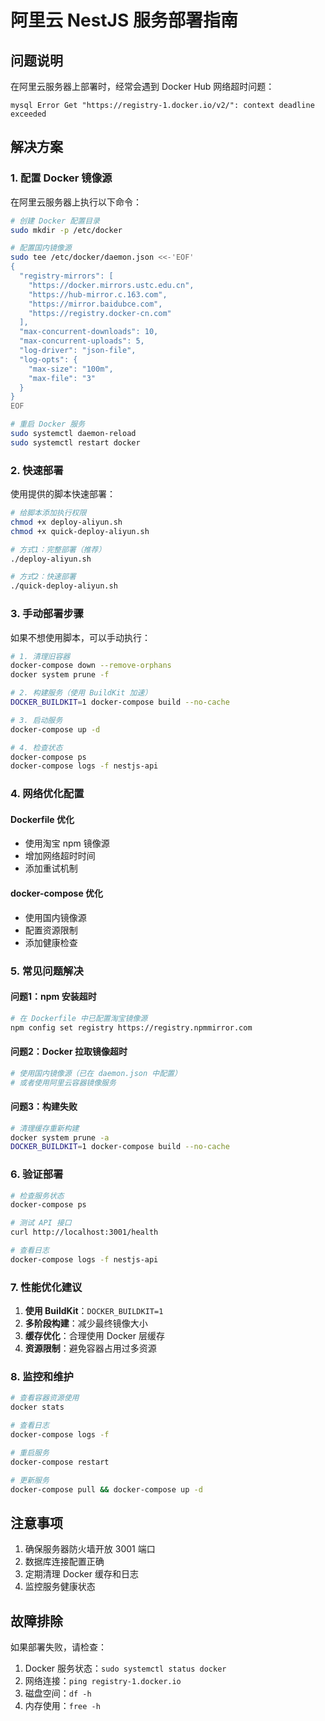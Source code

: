 # 阿里云 NestJS 服务部署指南

## 问题说明
在阿里云服务器上部署时，经常会遇到 Docker Hub 网络超时问题：
```
mysql Error Get "https://registry-1.docker.io/v2/": context deadline exceeded
```

## 解决方案

### 1. 配置 Docker 镜像源
在阿里云服务器上执行以下命令：

```bash
# 创建 Docker 配置目录
sudo mkdir -p /etc/docker

# 配置国内镜像源
sudo tee /etc/docker/daemon.json <<-'EOF'
{
  "registry-mirrors": [
    "https://docker.mirrors.ustc.edu.cn",
    "https://hub-mirror.c.163.com",
    "https://mirror.baidubce.com",
    "https://registry.docker-cn.com"
  ],
  "max-concurrent-downloads": 10,
  "max-concurrent-uploads": 5,
  "log-driver": "json-file",
  "log-opts": {
    "max-size": "100m",
    "max-file": "3"
  }
}
EOF

# 重启 Docker 服务
sudo systemctl daemon-reload
sudo systemctl restart docker
```

### 2. 快速部署
使用提供的脚本快速部署：

```bash
# 给脚本添加执行权限
chmod +x deploy-aliyun.sh
chmod +x quick-deploy-aliyun.sh

# 方式1：完整部署（推荐）
./deploy-aliyun.sh

# 方式2：快速部署
./quick-deploy-aliyun.sh
```

### 3. 手动部署步骤

如果不想使用脚本，可以手动执行：

```bash
# 1. 清理旧容器
docker-compose down --remove-orphans
docker system prune -f

# 2. 构建服务（使用 BuildKit 加速）
DOCKER_BUILDKIT=1 docker-compose build --no-cache

# 3. 启动服务
docker-compose up -d

# 4. 检查状态
docker-compose ps
docker-compose logs -f nestjs-api
```

### 4. 网络优化配置

#### Dockerfile 优化
- 使用淘宝 npm 镜像源
- 增加网络超时时间
- 添加重试机制

#### docker-compose 优化
- 使用国内镜像源
- 配置资源限制
- 添加健康检查

### 5. 常见问题解决

#### 问题1：npm 安装超时
```bash
# 在 Dockerfile 中已配置淘宝镜像源
npm config set registry https://registry.npmmirror.com
```

#### 问题2：Docker 拉取镜像超时
```bash
# 使用国内镜像源（已在 daemon.json 中配置）
# 或者使用阿里云容器镜像服务
```

#### 问题3：构建失败
```bash
# 清理缓存重新构建
docker system prune -a
DOCKER_BUILDKIT=1 docker-compose build --no-cache
```

### 6. 验证部署

```bash
# 检查服务状态
docker-compose ps

# 测试 API 接口
curl http://localhost:3001/health

# 查看日志
docker-compose logs -f nestjs-api
```

### 7. 性能优化建议

1. **使用 BuildKit**：`DOCKER_BUILDKIT=1`
2. **多阶段构建**：减少最终镜像大小
3. **缓存优化**：合理使用 Docker 层缓存
4. **资源限制**：避免容器占用过多资源

### 8. 监控和维护

```bash
# 查看容器资源使用
docker stats

# 查看日志
docker-compose logs -f

# 重启服务
docker-compose restart

# 更新服务
docker-compose pull && docker-compose up -d
```

## 注意事项

1. 确保服务器防火墙开放 3001 端口
2. 数据库连接配置正确
3. 定期清理 Docker 缓存和日志
4. 监控服务健康状态

## 故障排除

如果部署失败，请检查：
1. Docker 服务状态：`sudo systemctl status docker`
2. 网络连接：`ping registry-1.docker.io`
3. 磁盘空间：`df -h`
4. 内存使用：`free -h` 